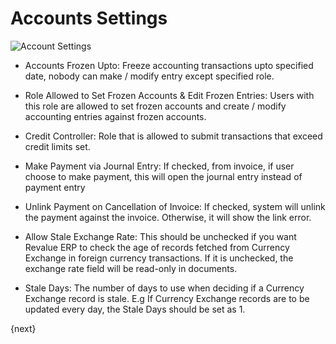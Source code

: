 # Accounts Settings


<img class="screenshot" alt="Account Settings" src="{{docs_base_url}}/assets/img/accounts/account-settings.png">

* Accounts Frozen Upto: Freeze accounting transactions upto specified date, nobody can make / modify entry except specified role.

* Role Allowed to Set Frozen Accounts & Edit Frozen Entries: Users with this role are allowed to set frozen accounts and create / modify accounting entries against frozen accounts.

* Credit Controller: Role that is allowed to submit transactions that exceed credit limits set.

* Make Payment via Journal Entry: If checked, from invoice, if user choose to make payment, this will open the journal entry instead of payment entry

* Unlink Payment on Cancellation of Invoice: If checked, system will unlink the payment against the invoice. Otherwise, it will show the link error.

* Allow Stale Exchange Rate:  This should be unchecked if you want Revalue ERP to check the age of records fetched from Currency Exchange in foreign currency transactions. If it is unchecked, the exchange rate field will be read-only in documents. 
 
* Stale Days: The number of days to use when deciding if a Currency Exchange record is stale. E.g If Currency Exchange records are to be updated every day, the Stale Days should be set as 1. 

{next}
